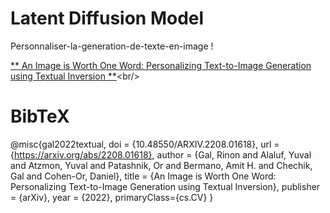 # Latent Diffusion Model 

Personnaliser-la-generation-de-texte-en-image !

[** An Image is Worth One Word: Personalizing Text-to-Image Generation using Textual Inversion **]([https://arxiv.org/abs/2112.10752](https://arxiv.org/abs/2208.01618)https://arxiv.org/abs/2208.01618)<br/>

# BibTeX

@misc{gal2022textual,
      doi = {10.48550/ARXIV.2208.01618},
      url = {https://arxiv.org/abs/2208.01618},
      author = {Gal, Rinon and Alaluf, Yuval and Atzmon, Yuval and Patashnik, Or and Bermano, Amit H. and Chechik, Gal and Cohen-Or, Daniel},
      title = {An Image is Worth One Word: Personalizing Text-to-Image Generation using Textual Inversion},
      publisher = {arXiv},
      year = {2022},
      primaryClass={cs.CV}
}
